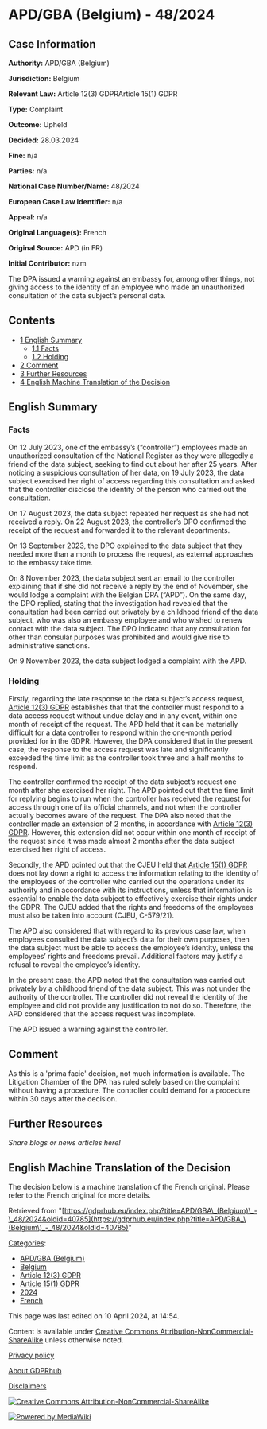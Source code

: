 # APD/GBA (Belgium) - 48/2024

## Case Information

**Authority:** APD/GBA (Belgium)

**Jurisdiction:** Belgium

**Relevant Law:** Article 12(3) GDPRArticle 15(1) GDPR

**Type:** Complaint

**Outcome:** Upheld

**Decided:** 28.03.2024

**Fine:** n/a

**Parties:** n/a

**National Case Number/Name:** 48/2024

**European Case Law Identifier:** n/a

**Appeal:** n/a

**Original Language(s):** French

**Original Source:** APD (in FR)

**Initial Contributor:** nzm

The DPA issued a warning against an embassy for, among other things, not giving access to the identity of an employee who made an unauthorized consultation of the data subject’s personal data.

## Contents

*   [1 English Summary](#English_Summary)
    *   [1.1 Facts](#Facts)
    *   [1.2 Holding](#Holding)
*   [2 Comment](#Comment)
*   [3 Further Resources](#Further_Resources)
*   [4 English Machine Translation of the Decision](#English_Machine_Translation_of_the_Decision)

## English Summary

### Facts

On 12 July 2023, one of the embassy’s (“controller”) employees made an unauthorized consultation of the National Register as they were allegedly a friend of the data subject, seeking to find out about her after 25 years. After noticing a suspicious consultation of her data, on 19 July 2023, the data subject exercised her right of access regarding this consultation and asked that the controller disclose the identity of the person who carried out the consultation.

On 17 August 2023, the data subject repeated her request as she had not received a reply. On 22 August 2023, the controller’s DPO confirmed the receipt of the request and forwarded it to the relevant departments.

On 13 September 2023, the DPO explained to the data subject that they needed more than a month to process the request, as external approaches to the embassy take time.

On 8 November 2023, the data subject sent an email to the controller explaining that if she did not receive a reply by the end of November, she would lodge a complaint with the Belgian DPA (“APD”). On the same day, the DPO replied, stating that the investigation had revealed that the consultation had been carried out privately by a childhood friend of the data subject, who was also an embassy employee and who wished to renew contact with the data subject. The DPO indicated that any consultation for other than consular purposes was prohibited and would give rise to administrative sanctions.

On 9 November 2023, the data subject lodged a complaint with the APD.

### Holding

Firstly, regarding the late response to the data subject’s access request, [Article 12(3) GDPR](/index.php?title=Article_12_GDPR#3 "Article 12 GDPR") establishes that that the controller must respond to a data access request without undue delay and in any event, within one month of receipt of the request. The APD held that it can be materially difficult for a data controller to respond within the one-month period provided for in the GDPR. However, the DPA considered that in the present case, the response to the access request was late and significantly exceeded the time limit as the controller took three and a half months to respond.

The controller confirmed the receipt of the data subject’s request one month after she exercised her right. The APD pointed out that the time limit for replying begins to run when the controller has received the request for access through one of its official channels, and not when the controller actually becomes aware of the request. The DPA also noted that the controller made an extension of 2 months, in accordance with [Article 12(3) GDPR](/index.php?title=Article_12_GDPR#3 "Article 12 GDPR"). However, this extension did not occur within one month of receipt of the request since it was made almost 2 months after the data subject exercised her right of access.

Secondly, the APD pointed out that the CJEU held that [Article 15(1) GDPR](/index.php?title=Article_15_GDPR#1 "Article 15 GDPR") does not lay down a right to access the information relating to the identity of the employees of the controller who carried out the operations under its authority and in accordance with its instructions, unless that information is essential to enable the data subject to effectively exercise their rights under the GDPR. The CJEU added that the rights and freedoms of the employees must also be taken into account (CJEU, C-579/21).

The APD also considered that with regard to its previous case law, when employees consulted the data subject’s data for their own purposes, then the data subject must be able to access the employee’s identity, unless the employees’ rights and freedoms prevail. Additional factors may justify a refusal to reveal the employee’s identity.

In the present case, the APD noted that the consultation was carried out privately by a childhood friend of the data subject. This was not under the authority of the controller. The controller did not reveal the identity of the employee and did not provide any justification to not do so. Therefore, the APD considered that the access request was incomplete.

The APD issued a warning against the controller.

## Comment

As this is a 'prima facie' decision, not much information is available. The Litigation Chamber of the DPA has ruled solely based on the complaint without having a procedure. The controller could demand for a procedure within 30 days after the decision.

## Further Resources

_Share blogs or news articles here!_

## English Machine Translation of the Decision

The decision below is a machine translation of the French original. Please refer to the French original for more details.

Retrieved from "[https://gdprhub.eu/index.php?title=APD/GBA\_(Belgium)\_-\_48/2024&oldid=40785](https://gdprhub.eu/index.php?title=APD/GBA_\(Belgium\)_-_48/2024&oldid=40785)"

[Categories](/index.php?title=Special:Categories "Special:Categories"):

*   [APD/GBA (Belgium)](/index.php?title=Category:APD/GBA_\(Belgium\) "Category:APD/GBA (Belgium)")
*   [Belgium](/index.php?title=Category:Belgium "Category:Belgium")
*   [Article 12(3) GDPR](/index.php?title=Category:Article_12\(3\)_GDPR "Category:Article 12(3) GDPR")
*   [Article 15(1) GDPR](/index.php?title=Category:Article_15\(1\)_GDPR "Category:Article 15(1) GDPR")
*   [2024](/index.php?title=Category:2024 "Category:2024")
*   [French](/index.php?title=Category:French "Category:French")

This page was last edited on 10 April 2024, at 14:54.

Content is available under [Creative Commons Attribution-NonCommercial-ShareAlike](https://creativecommons.org/licenses/by-nc-sa/4.0/) unless otherwise noted.

[Privacy policy](/index.php?title=GDPRhub:Privacy_policy)

[About GDPRhub](/index.php?title=GDPRhub:About)

[Disclaimers](/index.php?title=GDPRhub:General_disclaimer)

[![Creative Commons Attribution-NonCommercial-ShareAlike](/resources/assets/licenses/cc-by-nc-sa.png)](https://creativecommons.org/licenses/by-nc-sa/4.0/)

[![Powered by MediaWiki](/resources/assets/poweredby_mediawiki_88x31.png)](https://www.mediawiki.org/)